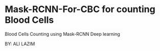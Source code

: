 # Mask-RCNN-For-CBC for counting Blood Cells
Blood Cells Counting using Mask-RCNN
Deep learning 

BY: ALI LAZIM
